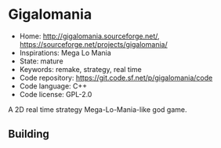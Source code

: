 # Gigalomania

- Home: http://gigalomania.sourceforge.net/, https://sourceforge.net/projects/gigalomania/
- Inspirations: Mega Lo Mania
- State: mature
- Keywords: remake, strategy, real time
- Code repository: https://git.code.sf.net/p/gigalomania/code
- Code language: C++
- Code license: GPL-2.0

A 2D real time strategy Mega-Lo-Mania-like god game.

## Building
